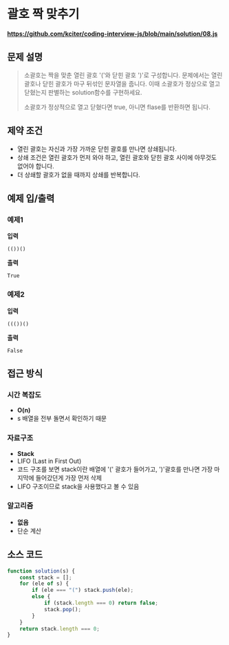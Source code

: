 # 괄호 짝 맞추기

**https://github.com/kciter/coding-interview-js/blob/main/solution/08.js**

## 문제 설명

> 소괄호는 짝을 맞춘 열린 괄호 '('와 닫힌 괄호 ')'로 구성합니다. 문제에서는 열린 괄호나 닫힌 괄호가 마구 뒤섞인 문자열을 줍니다. 이때 소괄호가 정상으로 열고 닫혔는지 판별하는 solution함수를 구현하세요.
>
> 소괄호가 정상적으로 열고 닫혔다면 true, 아니면 flase를 반환하면 됩니다.

## 제약 조건

-   열린 괄호는 자신과 가장 가까운 닫힌 괄호를 만나면 상쇄됩니다.
-   상쇄 조건은 열린 괄호가 먼저 와야 하고, 열린 괄호와 닫힌 괄호 사이에 아무것도 없어야 합니다.
-   더 상쇄할 괄호가 없을 때까지 상쇄를 반복합니다.

## 예제 입/출력

### 예제1

**입력**

```
(())()
```

**출력**

```
True
```

### 예제2

**입력**

```
((())()
```

**출력**

```
False
```

## 접근 방식

### 시간 복잡도

-   **O(n)**
-   s 배열을 전부 돌면서 확인하기 때문

### 자료구조

-   **Stack**
-   LIFO (Last in First Out)
-   코드 구조를 보면 stack이란 배열에 '(' 괄호가 들어가고, ')'괄호를 만나면 가장 마지막에 들어갔던게 가장 먼저 삭제
-   LIFO 구조이므로 stack을 사용했다고 볼 수 있음

### 알고리즘

-   **없음**
-   단순 계산

## 소스 코드

```javascript
function solution(s) {
    const stack = [];
    for (ele of s) {
        if (ele === "(") stack.push(ele);
        else {
            if (stack.length === 0) return false;
            stack.pop();
        }
    }
    return stack.length === 0;
}
```

